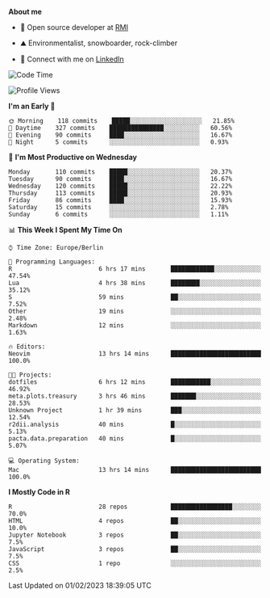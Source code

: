 **About me**

- 💼 Open source developer at [RMI](https://rmi.org/)

- ⛰️ Environmentalist, snowboarder, rock-climber

- 📱 Connect with me on [LinkedIn](https://www.linkedin.com/in/jackson-hoffart/)
 
<!--START_SECTION:waka-->
![Code Time](http://img.shields.io/badge/Code%20Time-30%20hrs%2021%20mins-blue)

![Profile Views](http://img.shields.io/badge/Profile%20Views-24-blue)

**I'm an Early 🐤** 

```text
🌞 Morning    118 commits    █████░░░░░░░░░░░░░░░░░░░░   21.85% 
🌆 Daytime    327 commits    ███████████████░░░░░░░░░░   60.56% 
🌃 Evening    90 commits     ████░░░░░░░░░░░░░░░░░░░░░   16.67% 
🌙 Night      5 commits      ░░░░░░░░░░░░░░░░░░░░░░░░░   0.93%

```
📅 **I'm Most Productive on Wednesday** 

```text
Monday       110 commits    █████░░░░░░░░░░░░░░░░░░░░   20.37% 
Tuesday      90 commits     ████░░░░░░░░░░░░░░░░░░░░░   16.67% 
Wednesday    120 commits    █████░░░░░░░░░░░░░░░░░░░░   22.22% 
Thursday     113 commits    █████░░░░░░░░░░░░░░░░░░░░   20.93% 
Friday       86 commits     ████░░░░░░░░░░░░░░░░░░░░░   15.93% 
Saturday     15 commits     ░░░░░░░░░░░░░░░░░░░░░░░░░   2.78% 
Sunday       6 commits      ░░░░░░░░░░░░░░░░░░░░░░░░░   1.11%

```


📊 **This Week I Spent My Time On** 

```text
⌚︎ Time Zone: Europe/Berlin

💬 Programming Languages: 
R                        6 hrs 17 mins       ████████████░░░░░░░░░░░░░   47.54% 
Lua                      4 hrs 38 mins       ████████░░░░░░░░░░░░░░░░░   35.12% 
S                        59 mins             ██░░░░░░░░░░░░░░░░░░░░░░░   7.52% 
Other                    19 mins             ░░░░░░░░░░░░░░░░░░░░░░░░░   2.48% 
Markdown                 12 mins             ░░░░░░░░░░░░░░░░░░░░░░░░░   1.63%

🔥 Editors: 
Neovim                   13 hrs 14 mins      █████████████████████████   100.0%

🐱‍💻 Projects: 
dotfiles                 6 hrs 12 mins       ███████████░░░░░░░░░░░░░░   46.92% 
meta.plots.treasury      3 hrs 46 mins       ███████░░░░░░░░░░░░░░░░░░   28.53% 
Unknown Project          1 hr 39 mins        ███░░░░░░░░░░░░░░░░░░░░░░   12.54% 
r2dii.analysis           40 mins             █░░░░░░░░░░░░░░░░░░░░░░░░   5.13% 
pacta.data.preparation   40 mins             █░░░░░░░░░░░░░░░░░░░░░░░░   5.07%

💻 Operating System: 
Mac                      13 hrs 14 mins      █████████████████████████   100.0%

```

**I Mostly Code in R** 

```text
R                        28 repos            █████████████████░░░░░░░░   70.0% 
HTML                     4 repos             ██░░░░░░░░░░░░░░░░░░░░░░░   10.0% 
Jupyter Notebook         3 repos             ██░░░░░░░░░░░░░░░░░░░░░░░   7.5% 
JavaScript               3 repos             ██░░░░░░░░░░░░░░░░░░░░░░░   7.5% 
CSS                      1 repo              ░░░░░░░░░░░░░░░░░░░░░░░░░   2.5%

```



 Last Updated on 01/02/2023 18:39:05 UTC
<!--END_SECTION:waka-->
